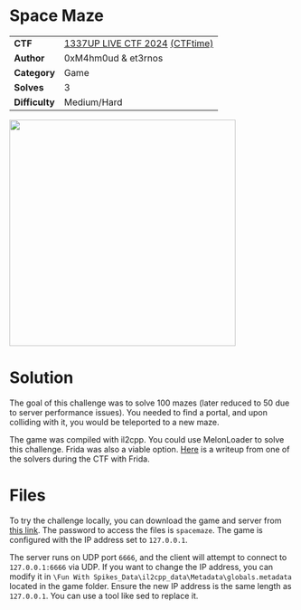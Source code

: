 # Space Maze

|||
|-|-|
|  **CTF**  |  [1337UP LIVE CTF 2024](https://ctf.intigriti.io/) [(CTFtime)](https://ctftime.org/event/2446)  |
|  **Author** |  0xM4hm0ud & et3rnos |
|  **Category** |  Game |
|  **Solves** | 3  |
|  **Difficulty** |  Medium/Hard |

<img src="https://github.com/user-attachments/assets/b82a2753-59d2-40fb-b37d-c80d67a1a15e" width="400">

# Solution

The goal of this challenge was to solve 100 mazes (later reduced to 50 due to server performance issues).
You needed to find a portal, and upon colliding with it, you would be teleported to a new maze.

The game was compiled with il2cpp. You could use MelonLoader to solve this challenge.
Frida was also a viable option. [Here](https://github.com/tien0246/writeup/tree/main/2024/1337up/spacemaze) is a writeup from one of the solvers during the CTF with Frida.

# Files

To try the challenge locally, you can download the game and server from [this link](https://cybersharing.net/s/947ddbfdbed9d4dc).
The password to access the files is `spacemaze`. The game is configured with the IP address set to `127.0.0.1`.

The server runs on UDP port `6666`, and the client will attempt to connect to `127.0.0.1:6666` via UDP.
If you want to change the IP address, you can modify it in `\Fun With Spikes_Data\il2cpp_data\Metadata\globals.metadata` located in the game folder.
Ensure the new IP address is the same length as `127.0.0.1`. You can use a tool like sed to replace it.
